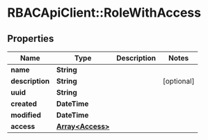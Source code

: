 # RBACApiClient::RoleWithAccess

## Properties
Name | Type | Description | Notes
------------ | ------------- | ------------- | -------------
**name** | **String** |  | 
**description** | **String** |  | [optional] 
**uuid** | **String** |  | 
**created** | **DateTime** |  | 
**modified** | **DateTime** |  | 
**access** | [**Array&lt;Access&gt;**](Access.md) |  | 


